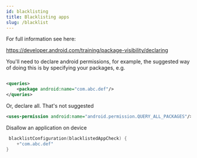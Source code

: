 ```yaml
---
id: blacklisting
title: Blacklisting apps
slug: /blacklist
---
```



For full information see here:

https://developer.android.com/training/package-visibility/declaring

You'll need to declare android permissions, for example, the suggested way of doing this is by specifying your packages,
e.g.

```xml

<queries>
    <package android:name="com.abc.def"/>
</queries>
```

Or, declare all. That's not suggested

```xml
<uses-permission android:name="android.permission.QUERY_ALL_PACKAGES"/>
```

Disallow an application on device

```kotlin
 blacklistConfiguration(blacklistedAppCheck) {
    +"com.abc.def"
}
```